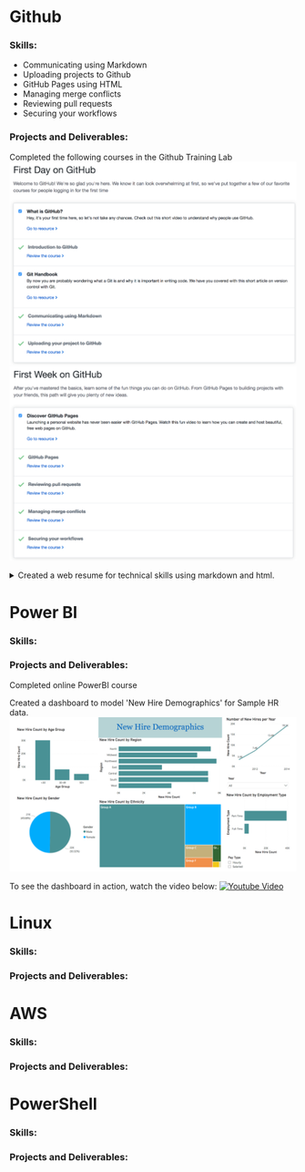 # Github 
### Skills:
- Communicating using Markdown
- Uploading projects to Github
- GitHub Pages using HTML
- Managing merge conflicts
- Reviewing pull requests
- Securing your workflows

### Projects and Deliverables:
Completed the following courses in the Github Training Lab
![Day 1](https://raw.githubusercontent.com/czehentner98/Technical-Skills-Resume/master/Screen%20Shot%202019-09-30%20at%208.49.46%20PM.png)
![Week 1](https://raw.githubusercontent.com/czehentner98/Technical-Skills-Resume/master/Screen%20Shot%202019-09-30%20at%208.50.11%20PM.png)
<details>
<summary>Created a web resume for technical skills using markdown and html.</summary>
  This leveraged different skills such as html programming, uploading and inserting images, and commiting updates to the master branch. Most of my focus in creating this template was placed on taking the Jekyll template and customizing it. Github has a set of standard themes for webpages, so I was able to find the html file for the "architect" theme and make personal changes from there such as: adding my headshot and personal information to the sidebar, changing the default header (my repository name) to a customized title and subtitle, and formatting text within the body of the page. 
  
   The biggest issue I ran into was getting the headshot image to appear on the page. It was my understanding that in order to get an image to appear in Github, I would have to have the image in my repository and format the source based on its location within my repository. After several failed attempts at getting this to work, I tried adding the web address of the image as the source and the picture began showing up on my page. 
</details>

# Power BI
### Skills:
### Projects and Deliverables:
Completed online PowerBI course

Created a dashboard to model 'New Hire Demographics' for Sample HR data.
![Dashboard Picture](https://raw.githubusercontent.com/czehentner98/Technical-Skills-Resume/master/HR%20Dashboard.png)

To see the dashboard in action, watch the video below:
[![Youtube Video](https://i.ytimg.com/vi/gQOR47AbiPs/hqdefault.jpg)](https://www.youtube.com/watch?v=gQOR47AbiPs&feature=youtu.be)

# Linux
### Skills:
### Projects and Deliverables:

# AWS
### Skills:
### Projects and Deliverables:

# PowerShell
### Skills:
### Projects and Deliverables:

